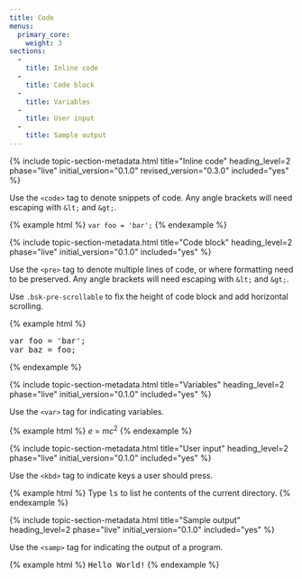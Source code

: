 ```yaml
---
title: Code
menus:
  primary_core:
    weight: 3
sections:
  -
    title: Inline code
  -
    title: Code block
  -
    title: Variables
  -
    title: User input
  -
    title: Sample output
---
```


{% include topic-section-metadata.html
  title="Inline code"
  heading_level=2
  phase="live"
  initial_version="0.1.0"
  revised_version="0.3.0"
  included="yes"
%}

Use the <code>&lt;code&gt;</code> tag to denote snippets of code.
Any angle brackets will need escaping with `&lt;` and `&gt;`.

{% example html %}
<code>var foo = 'bar';</code>
{% endexample %}

{% include topic-section-metadata.html
  title="Code block"
  heading_level=2
  phase="live"
  initial_version="0.1.0"
  included="yes"
%}

Use the <code>&lt;pre&gt;</code> tag to denote multiple lines of code, or where formatting need to be preserved. Any angle brackets will need escaping with `&lt;` and `&gt;`.

Use `.bsk-pre-scrollable` to fix the height of code block and add horizontal scrolling.

{% example html %}
<pre>
var foo = 'bar';
var baz = foo;
</pre>
{% endexample %}

{% include topic-section-metadata.html
  title="Variables"
  heading_level=2
  phase="live"
  initial_version="0.1.0"
  included="yes"
%}

Use the <code>&lt;var&gt;</code> tag for indicating variables.

{% example html %}
<var>e</var> = <var>m</var><var>c</var><sup>2</sup>
{% endexample %}

{% include topic-section-metadata.html
  title="User input"
  heading_level=2
  phase="live"
  initial_version="0.1.0"
  included="yes"
%}

Use the <code>&lt;kbd&gt;</code> tag to indicate keys a user should press.

{% example html %}
Type <kbd>ls</kbd> to list he contents of the current directory.
{% endexample %}

{% include topic-section-metadata.html
  title="Sample output"
  heading_level=2
  phase="live"
  initial_version="0.1.0"
  included="yes"
%}

Use the <code>&lt;samp&gt;</code> tag for indicating the output of a program.

{% example html %}
<samp>Hello World!</samp>
{% endexample %}
